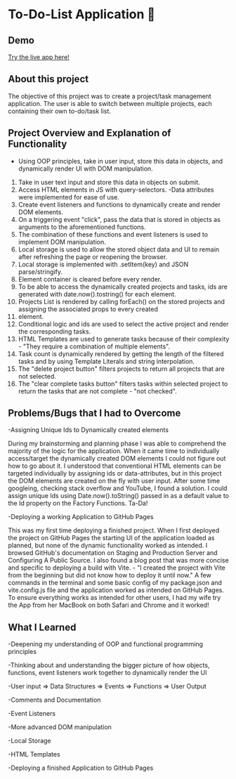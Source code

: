 # To-Do-List Application 📝

## Demo
[Try the live app here!](https://brendonthedev.github.io/to-do-list/)

## About this project
The objective of this project was to create a project/task management application. The user is able to switch between multiple projects,
each containing their own to-do/task list. 

## Project Overview and Explanation of Functionality

- Using OOP principles, take in user input, store this data in objects, and dynamically render UI with DOM manipulation. 

1. Take in user text input and store this data in objects on submit.
2. Access HTML elements in JS with query-selectors. -Data attributes were implemented for ease of use.
3. Create event listeners and functions to dynamically create and render DOM elements.
4. On a triggering event "click", pass the data that is stored in objects as arguments to the aforementioned functions.
5. The combination of these functions and event listeners is used to implement DOM manipulation.
6. Local storage is used to allow the stored object data and UI to remain after refreshing the page or reopening the browser.
7. Local storage is implemented with .setItem(key) and JSON parse/stringify.
8. Element container is cleared before every render.
9. To be able to access the dynamically created projects and tasks, ids are generated with date.now().tostring() for each element. 
10. Projects List is rendered by calling forEach() on the stored projects and assigning the associated props to every created <li> element.
11. Conditional logic and ids are used to select the active project and render the corresponding tasks.
12. HTML Templates are used to generate tasks because of their complexity - "They require a combination of multiple elements".
13. Task count is dynamically rendered by getting the length of the filtered tasks and by using Template Literals and string interpolation.
14. The "delete project button" filters projects to return all projects that are not selected.
15. The "clear complete tasks button" filters tasks within selected project to return the tasks that are not complete - "not checked".

## Problems/Bugs that I had to Overcome

-Assigning Unique Ids to Dynamically created elements

During my brainstorming and planning phase I was able to comprehend the majority of the logic for the application. When it came time to individually access/target the dynamically created DOM elements
I could not figure out how to go about it. 
I understood that conventional HTML elements can be targeted individually by assigning ids or data-attributes, but in this project the DOM elements are created on the fly with user input. 
After some time googleing, checking stack overflow and YouTube, I found a solution. 
I could assign unique Ids using Date.now().toString() passed in as a default value to the Id property on the Factory Functions. Ta-Da!

-Deploying a working Application to GitHub Pages

This was my first time deploying a finished project. 
When I first deployed the project on GitHub Pages the starting UI of the application loaded as planned, but none of the dynamic functionality worked as intended. 
I browsed GitHub's documentation on Staging and Production Server and Configuring A Public Source.
I also  found a blog post that was more concise and specific to deploying a build with Vite. - "I created the project with Vite from the beginning but did not know how to deploy it until now."
A few commands in the terminal and some basic config of my package.json and vite.config.js file and the application worked as intended on GitHub Pages. 
To ensure everything works as intended for other users, I had my wife try the App from her MacBook on both Safari and Chrome and it worked!

## What I Learned

-Deepening my understanding of OOP and functional programming principles 

-Thinking about and understanding the bigger picture of how objects, functions, event listeners work together to dynamically render the UI

-User input => Data Structures =>  Events => Functions => User Output

-Comments and Documentation

-Event Listeners

-More advanced DOM manipulation

-Local Storage

-HTML Templates

-Deploying a finished Application to GitHub Pages
